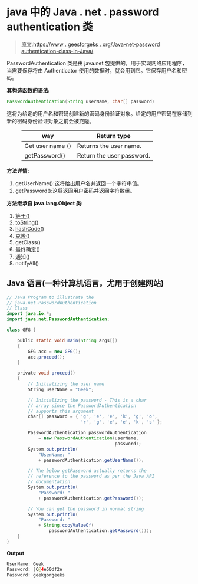 # java 中的 Java . net . password authentication 类

> 原文:[https://www . geesforgeks . org/Java-net-password authentication-class-in-Java/](https://www.geeksforgeeks.org/java-net-passwordauthentication-class-in-java/)

PasswordAuthentication 类是由 java.net 包提供的，用于实现网络应用程序，当需要保存将由 Authenticator 使用的数据时，就会用到它。它保存用户名和密码。

**其构造函数的语法:**

```java
PasswordAuthentication(String userName, char[] password)
```

这将为给定的用户名和密码创建新的密码身份验证对象。给定的用户密码在存储到新的密码身份验证对象之前会被克隆。

<figure class="table">

| way | Return type |
| --- | --- |
| Get user name () | Returns the user name. |
| getPassword() | Return the user password. |

</figure>

**方法详情:**

1.  getUserName():这将给出用户名并返回一个字符串值。
2.  getPassword():这将返回用户密码并返回字符数组。

**方法继承自 java.lang.Object 类:**

1.  [等于()](https://www.geeksforgeeks.org/equals-hashcode-methods-java/)
2.  [toString()](https://www.geeksforgeeks.org/object-tostring-method-in-java/)
3.  [hashCode()](https://www.geeksforgeeks.org/equals-hashcode-methods-java/)
4.  [克隆()](https://www.geeksforgeeks.org/clone-method-in-java-2/#:~:text=Object%20cloning%20refers%20to%20the,corresponding%20fields%20of%20this%20object.)
5.  getClass()
6.  最终确定()
7.  通知()
8.  notifyAll()

## Java 语言(一种计算机语言，尤用于创建网站)

```java
// Java Program to illustrate the 
// java.net.PasswordAuthentication
// Class
import java.io.*;
import java.net.PasswordAuthentication;

class GFG {

    public static void main(String args[])
    {
        GFG acc = new GFG();
        acc.proceed();
    }

    private void proceed()
    {
        // Initializing the user name
        String userName = "Geek";

        // Initializing the password - This is a char
        // array since the PasswordAuthentication
        // supports this argument
        char[] password = { 'g', 'e', 'e', 'k', 'g', 'o',
                            'r', 'g', 'e', 'e', 'k', 's' };

        PasswordAuthentication passwordAuthentication
            = new PasswordAuthentication(userName,
                                         password);
        System.out.println(
            "UserName: "
            + passwordAuthentication.getUserName());

        // The below getPassword actually returns the
        // reference to the password as per the Java API
        // documentation.
        System.out.println(
            "Password: "
            + passwordAuthentication.getPassword());

        // You can get the password in normal string
        System.out.println(
            "Password: "
            + String.copyValueOf(
                passwordAuthentication.getPassword()));
    }
}
```

**Output**

```java
UserName: Geek
Password: [C@4e50df2e
Password: geekgorgeeks
```